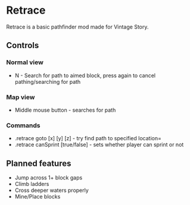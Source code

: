 # Retrace

Retrace is a basic pathfinder mod made for Vintage Story. 

## Controls

### Normal view

- N - Search for path to aimed block, press again to cancel pathing/searching for path

### Map view

- Middle mouse button - searches for path

### Commands

- .retrace goto [x] [y] [z] - try find path to specified location=
- .retrace canSprint [true/false] - sets whether player can sprint or not

## Planned features

- Jump across 1+ block gaps
- Climb ladders
- Cross deeper waters properly
- Mine/Place blocks
